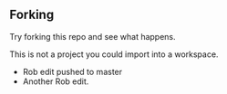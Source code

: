 ## Forking
Try forking this repo and see what happens.

This is not a project you could import into a workspace.

* Rob edit pushed to master
* Another Rob edit.
